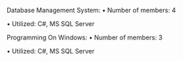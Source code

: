 Database Management System:
• Number of members: 4

• Utilized: C#, MS SQL Server

Programming On Windows:
• Number of members: 3

• Utilized: C#, MS SQL Server
